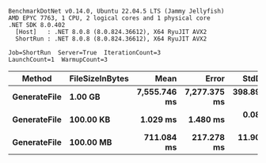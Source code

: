 ```

BenchmarkDotNet v0.14.0, Ubuntu 22.04.5 LTS (Jammy Jellyfish)
AMD EPYC 7763, 1 CPU, 2 logical cores and 1 physical core
.NET SDK 8.0.402
  [Host]   : .NET 8.0.8 (8.0.824.36612), X64 RyuJIT AVX2
  ShortRun : .NET 8.0.8 (8.0.824.36612), X64 RyuJIT AVX2

Job=ShortRun  Server=True  IterationCount=3  
LaunchCount=1  WarmupCount=3  

```
| Method       | FileSizeInBytes | Mean         | Error        | StdDev      | Min           | Max          | Q1            | Q3           | Median       | Gen0       | Gen1    | Gen2    | Allocated    |
|------------- |---------------- |-------------:|-------------:|------------:|--------------:|-------------:|--------------:|-------------:|-------------:|-----------:|--------:|--------:|-------------:|
| **GenerateFile** | **1.00 GB**         | **7,555.746 ms** | **7,277.375 ms** | **398.8975 ms** | **7,273.1457 ms** | **8,012.041 ms** | **7,327.5979 ms** | **7,697.046 ms** | **7,382.050 ms** | **19000.0000** |       **-** |       **-** |   **6131489 KB** |
| **GenerateFile** | **100.00 KB**       |     **1.029 ms** |     **1.480 ms** |   **0.0811 ms** |     **0.9591 ms** |     **1.118 ms** |     **0.9842 ms** |     **1.064 ms** |     **1.009 ms** |    **64.4531** | **64.4531** | **64.4531** |    **909.83 KB** |
| **GenerateFile** | **100.00 MB**       |   **711.084 ms** |   **217.278 ms** |  **11.9098 ms** |   **701.0336 ms** |   **724.239 ms** |   **704.5073 ms** |   **716.110 ms** |   **707.981 ms** |  **1000.0000** |       **-** |       **-** | **599064.73 KB** |

